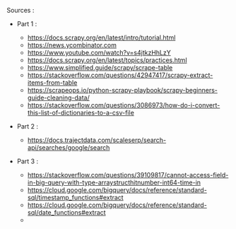 Sources :
- Part 1 :
    - https://docs.scrapy.org/en/latest/intro/tutorial.html
    - https://news.ycombinator.com
    - https://www.youtube.com/watch?v=s4jtkzHhLzY
    - https://docs.scrapy.org/en/latest/topics/practices.html
    - https://www.simplified.guide/scrapy/scrape-table
    - https://stackoverflow.com/questions/42947417/scrapy-extract-items-from-table
    - https://scrapeops.io/python-scrapy-playbook/scrapy-beginners-guide-cleaning-data/
    - https://stackoverflow.com/questions/3086973/how-do-i-convert-this-list-of-dictionaries-to-a-csv-file

- Part 2 :
    - https://docs.trajectdata.com/scaleserp/search-api/searches/google/search

- Part 3 :
    - https://stackoverflow.com/questions/39109817/cannot-access-field-in-big-query-with-type-arraystructhitnumber-int64-time-in
    - https://cloud.google.com/bigquery/docs/reference/standard-sql/timestamp_functions#extract
    - https://cloud.google.com/bigquery/docs/reference/standard-sql/date_functions#extract
    - 
